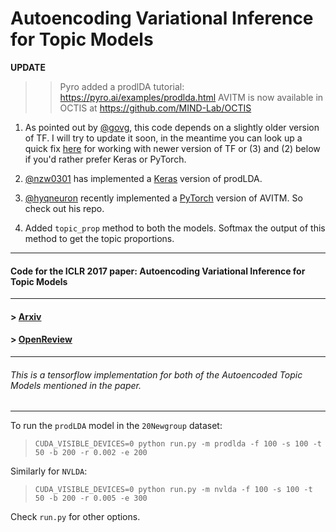 # Autoencoding Variational Inference for Topic Models

__UPDATE__

>> Pyro added a prodlDA tutorial: https://pyro.ai/examples/prodlda.html
>> AVITM is now available in OCTIS at https://github.com/MIND-Lab/OCTIS

1. As pointed out by [@govg](https://github.com/govg), this code depends on a slightly older version of TF. I will try to update it soon, in the meantime you can look up a quick fix [here](https://github.com/akashgit/autoencoding_vi_for_topic_models/issues/5) for working with newer version of TF or (3) and (2) below if you'd rather prefer Keras or PyTorch.

2. [@nzw0301](https://github.com/nzw0301) has implemented a [Keras](https://github.com/nzw0301/keras-examples/blob/master/prodLDA.ipynb) version of prodLDA.

3. [@hyqneuron](https://github.com/hyqneuron) recently implemented a [PyTorch](https://github.com/hyqneuron/pytorch-avitm) version of AVITM. So check out his repo.

4. Added `topic_prop` method to both the models. Softmax the output of this method to get the topic proportions.

---
#### Code for the ICLR 2017 paper: Autoencoding Variational Inference for Topic Models
---

#### > [Arxiv](https://arxiv.org/abs/1703.01488)

#### > [OpenReview](http://openreview.net/forum?id=BybtVK9lg)

---
###### This is a tensorflow implementation for both of the Autoencoded Topic Models mentioned in the paper.  
---
To run the `prodLDA` model in the `20Newgroup` dataset:

> `CUDA_VISIBLE_DEVICES=0 python run.py -m prodlda -f 100 -s 100 -t 50 -b 200 -r 0.002 -e 200`

Similarly for `NVLDA`:

> `CUDA_VISIBLE_DEVICES=0 python run.py -m nvlda -f 100 -s 100 -t 50 -b 200 -r 0.005 -e 300`

Check `run.py` for other options.


